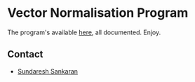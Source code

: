 # Vector Normalisation Program

The program's available [here](./extras/vectors_normalise_vectors.sas), all documented. Enjoy.

## Contact
- [Sundaresh Sankaran](sundaresh.sankaran@sas.com)

